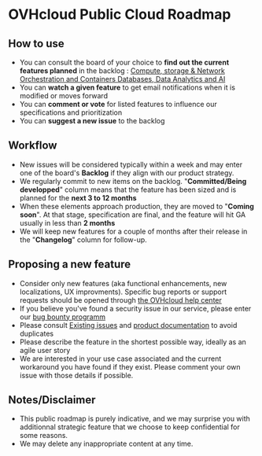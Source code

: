 # OVHcloud Public Cloud Roadmap

## How to use
- You can consult the board of your choice to **find out the current features planned** in the backlog :
[Compute, storage & Network ](https://github.com/ovh/public-cloud-roadmap/projects/3 "Compute, Storage and Network")[ Orchestration and Containers ](https://github.com/ovh/public-cloud-roadmap/projects/1 "Orchestration and Containers")
[ Databases, Data Analytics and AI](https://github.com/ovh/public-cloud-roadmap/projects/2 "Databases, Data Analytics and AI board")
- You can **watch a given feature** to get email notifications when it is modified or moves forward
- You can **comment or vote** for listed features to influence our specifications and prioritization
- You can **suggest a new issue** to the backlog 

## Workflow
- New issues will be considered typically within a week and may enter one of the board's **Backlog** if they align with our product strategy.
- We regularly commit to new items on the backlog. "**Committed/Being developped**" column means that the feature has been sized and is planned for the **next 3 to 12 months**
- When these elements approach production, they are moved to "**Coming soon**". At that stage, specification are final, and the feature will hit GA usually in less than **2 months**
- We will keep new features for a couple of months after their release in the "**Changelog**" column for follow-up.

## Proposing a new feature
- Consider only new features (aka functional enhancements, new localizations, UX improvments). Specific bug reports or support requests should be opened through  [the OVHcloud help center](https://help.ovhcloud.com/en-ie/ "the OVHcloud help center")
- If you believe you've found a security issue in our service, please enter our [bug bounty programm ](https://yeswehack.com/programs/ovh#rules "bug bounty programm ")
- Please consult [Existing issues](https://github.com/ovh/public-cloud-roadmap/issues "Existing issues") and [product documentation](https://docs.ovh.com/gb/en/ "product documentation") to avoid duplicates
- Please describe the feature in the shortest possible way, ideally as an agile user story
- We are interested in your use case associated and the current workaround you have found if they exist. Please comment your own issue with those details if possible. 

## Notes/Disclaimer
- This public roadmap is purely indicative, and we may surprise you with additionnal strategic feature that we choose to keep confidential for some reasons.
- We may delete any inappropriate content at any time.
